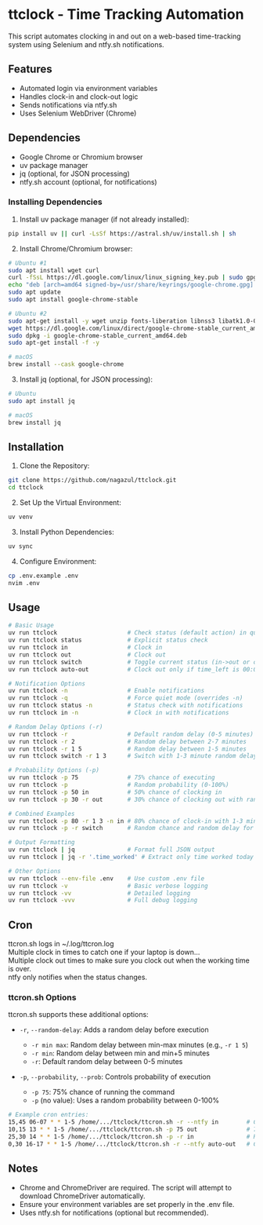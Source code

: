 # ttclock - Time Tracking Automation

This script automates clocking in and out on a web-based time-tracking system using Selenium and ntfy.sh notifications.

## Features

 - Automated login via environment variables
 - Handles clock-in and clock-out logic
 - Sends notifications via ntfy.sh
 - Uses Selenium WebDriver (Chrome)

## Dependencies

- Google Chrome or Chromium browser
- uv package manager
- jq (optional, for JSON processing)
- ntfy.sh account (optional, for notifications)

### Installing Dependencies

1. Install uv package manager (if not already installed):
```bash
pip install uv || curl -LsSf https://astral.sh/uv/install.sh | sh
```

2. Install Chrome/Chromium browser:
```bash
# Ubuntu #1
sudo apt install wget curl
curl -fSsL https://dl.google.com/linux/linux_signing_key.pub | sudo gpg --dearmor -o /usr/share/keyrings/google-chrome.gpg
echo "deb [arch=amd64 signed-by=/usr/share/keyrings/google-chrome.gpg] http://dl.google.com/linux/chrome/deb/ stable main" | sudo tee /etc/apt/sources.list.d/google-chrome.list
sudo apt update
sudo apt install google-chrome-stable

# Ubuntu #2
sudo apt-get install -y wget unzip fonts-liberation libnss3 libatk1.0-0 libatk-bridge2.0-0 libcups2 libgbm1
wget https://dl.google.com/linux/direct/google-chrome-stable_current_amd64.deb
sudo dpkg -i google-chrome-stable_current_amd64.deb
sudo apt-get install -f -y

# macOS
brew install --cask google-chrome
```

3. Install jq (optional, for JSON processing):
```bash
# Ubuntu
sudo apt install jq

# macOS
brew install jq
```

## Installation

1. Clone the Repository:
```bash
git clone https://github.com/nagazul/ttclock.git
cd ttclock
```

2. Set Up the Virtual Environment:
```bash
uv venv
```

3. Install Python Dependencies:
```bash
uv sync
```

4. Configure Environment:
```bash
cp .env.example .env
nvim .env
```

## Usage

```bash
# Basic Usage
uv run ttclock                    # Check status (default action) in quiet mode
uv run ttclock status             # Explicit status check
uv run ttclock in                 # Clock in
uv run ttclock out                # Clock out
uv run ttclock switch             # Toggle current status (in->out or out->in)
uv run ttclock auto-out           # Clock out only if time_left is 00:00:00

# Notification Options
uv run ttclock -n                 # Enable notifications
uv run ttclock -q                 # Force quiet mode (overrides -n)
uv run ttclock status -n          # Status check with notifications
uv run ttclock in -n              # Clock in with notifications

# Random Delay Options (-r)
uv run ttclock -r                 # Default random delay (0-5 minutes)
uv run ttclock -r 2               # Random delay between 2-7 minutes
uv run ttclock -r 1 5             # Random delay between 1-5 minutes
uv run ttclock switch -r 1 3      # Switch with 1-3 minute random delay

# Probability Options (-p)
uv run ttclock -p 75              # 75% chance of executing
uv run ttclock -p                 # Random probability (0-100%)
uv run ttclock -p 50 in           # 50% chance of clocking in
uv run ttclock -p 30 -r out       # 30% chance of clocking out with random delay

# Combined Examples
uv run ttclock -p 80 -r 1 3 -n in # 80% chance of clock-in with 1-3 min delay and notifications
uv run ttclock -p -r switch       # Random chance and random delay for status switch

# Output Formatting
uv run ttclock | jq               # Format full JSON output
uv run ttclock | jq -r '.time_worked' # Extract only time worked today

# Other Options
uv run ttclock --env-file .env    # Use custom .env file
uv run ttclock -v                 # Basic verbose logging
uv run ttclock -vv                # Detailed logging
uv run ttclock -vvv               # Full debug logging
```

## Cron
ttcron.sh logs in ~/.log/ttcron.log  
Multiple clock in times to catch one if your laptop is down...  
Multiple clock out times to make sure you clock out when the working time is over.    
ntfy only notifies when the status changes.  

### ttcron.sh Options

ttcron.sh supports these additional options:

- `-r`, `--random-delay`: Adds a random delay before execution
  - `-r min max`: Random delay between min-max minutes (e.g., `-r 1 5`)
  - `-r min`: Random delay between min and min+5 minutes
  - `-r`: Default random delay between 0-5 minutes

- `-p`, `--probability`, `--prob`: Controls probability of execution
  - `-p 75`: 75% chance of running the command
  - `-p` (no value): Uses a random probability between 0-100%

```bash
# Example cron entries:
15,45 06-07 * * 1-5 /home/.../ttclock/ttcron.sh -r --ntfy in        # Clock in with random delay
10,15 13 * * 1-5 /home/.../ttclock/ttcron.sh -p 75 out              # 75% chance to clock out at lunchtime
25,30 14 * * 1-5 /home/.../ttclock/ttcron.sh -p -r in               # Random chance with random delay
0,30 16-17 * * 1-5 /home/.../ttclock/ttcron.sh -r --ntfy auto-out   # Clock out with random delay
```

## Notes

 - Chrome and ChromeDriver are required. The script will attempt to download ChromeDriver automatically.
 - Ensure your environment variables are set properly in the .env file.
 - Uses ntfy.sh for notifications (optional but recommended).
